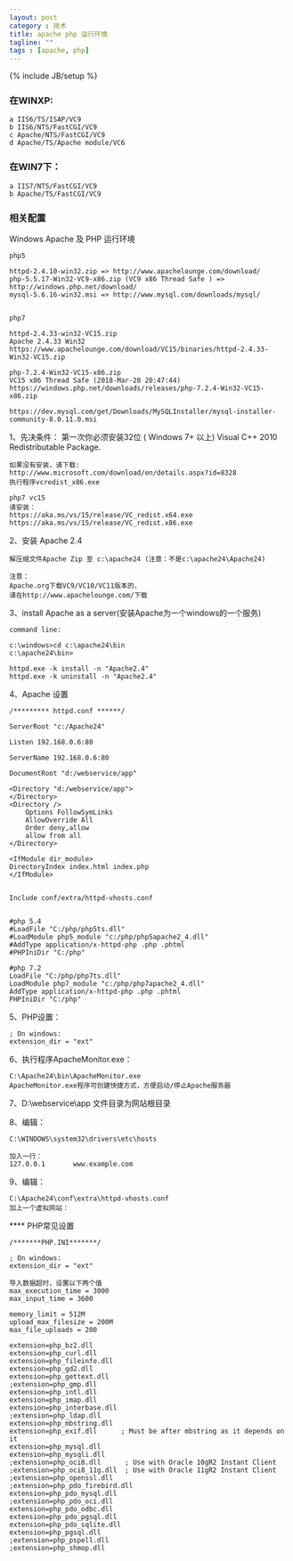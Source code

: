 ```yaml
---
layout: post
category : 技术
title: apache php 运行环境
tagline: ""
tags : [apache, php]
---
```

{% include JB/setup %}


### 在WINXP:

	a IIS6/TS/ISAP/VC9
	b IIS6/NTS/FastCGI/VC9
	c Apache/NTS/FastCGI/VC9
	d Apache/TS/Apache module/VC6

### 在WIN7下：

	a IIS7/NTS/FastCGI/VC9
	b Apache/TS/FastCGI/VC9



### 相关配置
Windows Apache 及 PHP 运行环境

	php5
	
	httpd-2.4.10-win32.zip => http://www.apachelounge.com/download/
	php-5.5.17-Win32-VC9-x86.zip (VC9 x86 Thread Safe ) => http://windows.php.net/download/
	mysql-5.6.16-win32.msi => http://www.mysql.com/downloads/mysql/
	
	
	php7
	
	httpd-2.4.33-win32-VC15.zip
	Apache 2.4.33 Win32
	https://www.apachelounge.com/download/VC15/binaries/httpd-2.4.33-Win32-VC15.zip
	
	php-7.2.4-Win32-VC15-x86.zip
	VC15 x86 Thread Safe (2018-Mar-28 20:47:44)
	https://windows.php.net/downloads/releases/php-7.2.4-Win32-VC15-x86.zip
	
	https://dev.mysql.com/get/Downloads/MySQLInstaller/mysql-installer-community-8.0.11.0.msi


1、先决条件：
第一次你必须安装32位 ( Windows 7+ 以上)  Visual C++ 2010 Redistributable Package.
	
	如果没有安装，请下载:
	http://www.microsoft.com/download/en/details.aspx?id=8328
	执行程序vcredist_x86.exe

	php7 vc15 
	请安装：
	https://aka.ms/vs/15/release/VC_redist.x64.exe https://aka.ms/vs/15/release/VC_redist.x86.exe

2、安装 Apache 2.4 

	解压缩文件Apache Zip 至 c:\apache24 (注意：不是c:\apache24\Apache24)
	
	注意：
	Apache.org下载VC9/VC10/VC11版本的，
	请在http://www.apachelounge.com/下载

3、install Apache as a server(安装Apache为一个windows的一个服务)

	command line:

	c:\windows>cd c:\apache24\bin
	c:\apache24\bin>
	
	httpd.exe -k install -n "Apache2.4" 
	httpd.exe -k uninstall -n "Apache2.4" 
	
4、Apache 设置

	/********* httpd.conf ******/
	
	ServerRoot "c:/Apache24"
	
	Listen 192.168.0.6:80
	
	ServerName 192.168.0.6:80
	
	DocumentRoot "d:/webservice/app"
	
	<Directory "d:/webservice/app">  
	</Directory>	
	<Directory />
		Options FollowSymLinks
		AllowOverride All
		Order deny,allow
		allow from all
	</Directory>
	
	<IfModule dir_module>
	DirectoryIndex index.html index.php
	</IfModule>
	
	
	Include conf/extra/httpd-vhosts.conf
	
	
	#php 5.4
	#LoadFile "C:/php/php5ts.dll"
	#LoadModule php5_module "c:/php/php5apache2_4.dll"
	#AddType application/x-httpd-php .php .phtml
	#PHPIniDir "C:/php"
	
	#php 7.2
	LoadFile "C:/php/php7ts.dll"
	LoadModule php7_module "c:/php/php7apache2_4.dll"
	AddType application/x-httpd-php .php .phtml
	PHPIniDir "C:/php"

5、PHP设置：

	; On windows:
	extension_dir = "ext"


6、执行程序ApacheMonitor.exe：

	C:\Apache24\bin\ApacheMonitor.exe
	ApacheMonitor.exe程序可创建快捷方式，方便启动/停止Apache服务器
	

7、D:\webservice\app 文件目录为网站根目录


8、编辑：
	
	C:\WINDOWS\system32\drivers\etc\hosts

	加入一行：
	127.0.0.1       www.example.com
	
9、编辑：
	
	C:\Apache24\conf\extra\httpd-vhosts.conf
	加上一个虚拟网站：

**** PHP常见设置

	/*******PHP.INI*******/
	
	; On windows:
	extension_dir = "ext"

	导入数据超时，设置以下两个值
	max_execution_time = 3000
	max_input_time = 3600

	memory_limit = 512M
	upload_max_filesize = 200M
	max_file_uploads = 200
	
	extension=php_bz2.dll
	extension=php_curl.dll
	extension=php_fileinfo.dll
	extension=php_gd2.dll
	extension=php_gettext.dll
	;extension=php_gmp.dll
	extension=php_intl.dll
	extension=php_imap.dll
	extension=php_interbase.dll
	;extension=php_ldap.dll
	extension=php_mbstring.dll
	extension=php_exif.dll      ; Must be after mbstring as it depends on it
	extension=php_mysql.dll
	extension=php_mysqli.dll
	;extension=php_oci8.dll      ; Use with Oracle 10gR2 Instant Client
	;extension=php_oci8_11g.dll  ; Use with Oracle 11gR2 Instant Client
	;extension=php_openssl.dll
	;extension=php_pdo_firebird.dll
	extension=php_pdo_mysql.dll
	;extension=php_pdo_oci.dll
	extension=php_pdo_odbc.dll
	extension=php_pdo_pgsql.dll
	extension=php_pdo_sqlite.dll
	extension=php_pgsql.dll
	;extension=php_pspell.dll
	;extension=php_shmop.dll

